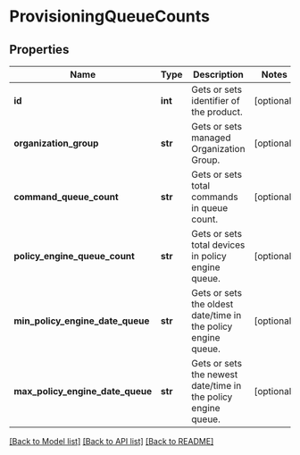 # ProvisioningQueueCounts

## Properties
Name | Type | Description | Notes
------------ | ------------- | ------------- | -------------
**id** | **int** | Gets or sets identifier of the product. | [optional] 
**organization_group** | **str** | Gets or sets managed Organization Group. | [optional] 
**command_queue_count** | **str** | Gets or sets total commands in queue count. | [optional] 
**policy_engine_queue_count** | **str** | Gets or sets total devices in policy engine queue. | [optional] 
**min_policy_engine_date_queue** | **str** | Gets or sets the oldest date/time in the policy engine queue. | [optional] 
**max_policy_engine_date_queue** | **str** | Gets or sets the newest date/time in the policy engine queue. | [optional] 

[[Back to Model list]](../README.md#documentation-for-models) [[Back to API list]](../README.md#documentation-for-api-endpoints) [[Back to README]](../README.md)


